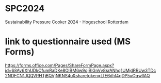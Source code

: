 # SPC2024
Sustainability Pressure Cooker 2024 - Hogeschool Rotterdam


# link to questionnaire used (MS Forms)
https://forms.office.com/Pages/ShareFormPage.aspx?id=68Av6XhUDkCfumRaDKe8OIBM6w9ojBlGnVv8srANhg1UMjdRRUw3TDc2NDFCN1JQQVRHTjBQVjNKNS4u&sharetoken=LfE6dhf4qDP5uOqwlIAQ

